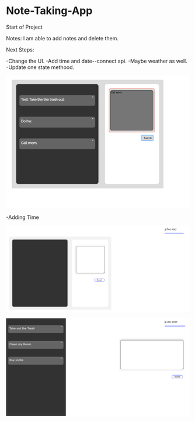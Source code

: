 # Note-Taking-App

Start of Project

Notes: I am able to add notes and delete them. 

Next Steps: 

-Change the UI. 
-Add time and date--connect api.
-Maybe weather as well. 
-Update one state methood. 


![alt text](https://github.com/campriest/Note-Taking-App/blob/master/Screen%20Shot%202017-12-04%20at%204.47.44%20PM.png)

-Adding Time

![alt text](https://github.com/campriest/Note-Taking-App/blob/master/Screen%20Shot%202017-12-09%20at%2012.16.49%20AM.png)

![alt text](https://github.com/campriest/Note-Taking-App/blob/master/Screen%20Shot%202017-12-09%20at%2012.46.53%20AM.png)
